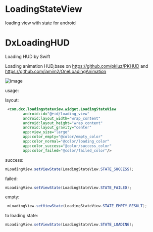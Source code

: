 # LoadingStateView
loading view with state for android

# DxLoadingHUD
Loading HUD by Swift

Loading animation HUD,base on https://github.com/pkluz/PKHUD and https://github.com/iamim2/OneLoadingAnimation

 ![image](https://github.com/StevenDXC/LoadingStateView/blob/master/image/demo.gif)
 

usage:


layout:
```xml
 <com.dxc.loadingstateview.widget.LoadingStateView
        android:id="@+id/loading_view"
        android:layout_width="wrap_content"
        android:layout_height="wrap_content"
        android:layout_gravity="center"
        app:view_size="large"
        app:color_empty="@color/empty_color"
        app:color_normal="@color/loading_color"
        app:color_success="@color/success_color"
        app:color_failed="@color/failed_color"/>
```


success:
```java
mLoadingView.setViewState(LoadingStateView.STATE_SUCCESS);
```

failed:
```java
mLoadingView.setViewState(LoadingStateView.STATE_FAILED);
```

empty:
```java
 mLoadingView.setViewState(LoadingStateView.STATE_EMPTY_RESULT);
```

 to loading state:
 ```java
 mLoadingView.setViewState(LoadingStateView.STATE_LOADING);
 ```
